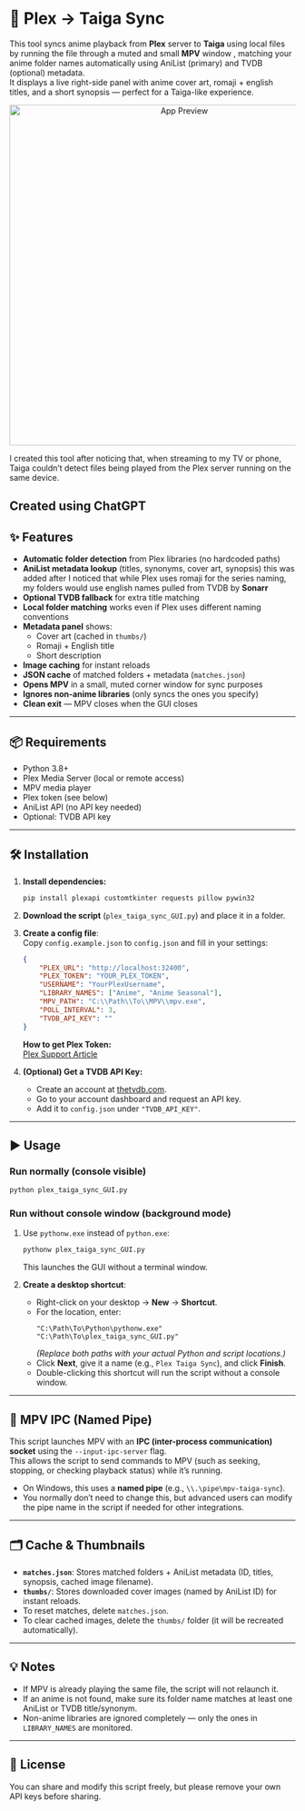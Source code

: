 # 📌 Plex → Taiga Sync 

This tool syncs anime playback from **Plex** server to **Taiga** using local files by running the file through a muted and small **MPV** window , matching your anime folder names automatically using AniList (primary) and TVDB (optional) metadata.  
It displays a live right-side panel with anime cover art, romaji + english titles, and a short synopsis — perfect for a Taiga-like experience.

<p align="center">
  <img src="https://i.imgur.com/2WQyyeV.jpeg" alt="App Preview" width="600">
</p>


I created this tool after noticing that, when streaming to my TV or phone, Taiga couldn’t detect files being played from the Plex server running on the same device.

Created using ChatGPT
---

## ✨ Features

- **Automatic folder detection** from Plex libraries (no hardcoded paths)  
- **AniList metadata lookup** (titles, synonyms, cover art, synopsis) this was added after I noticed that while Plex uses romaji for the series naming, my folders would use english names pulled from TVDB by **Sonarr**
- **Optional TVDB fallback** for extra title matching  
- **Local folder matching** works even if Plex uses different naming conventions  
- **Metadata panel** shows:
  - Cover art (cached in `thumbs/`)
  - Romaji + English title
  - Short description
- **Image caching** for instant reloads
- **JSON cache** of matched folders + metadata (`matches.json`)
- **Opens MPV** in a small, muted corner window for sync purposes  
- **Ignores non-anime libraries** (only syncs the ones you specify)  
- **Clean exit** — MPV closes when the GUI closes

---

## 📦 Requirements

- Python 3.8+
- Plex Media Server (local or remote access)
- MPV media player
- Plex token (see below)
- AniList API (no API key needed)
- Optional: TVDB API key

---

## 🛠 Installation

1. **Install dependencies:**
   ```bash
   pip install plexapi customtkinter requests pillow pywin32
   ```

2. **Download the script** (`plex_taiga_sync_GUI.py`) and place it in a folder.

3. **Create a config file**:  
   Copy `config.example.json` to `config.json` and fill in your settings:

   ```json
   {
       "PLEX_URL": "http://localhost:32400",
       "PLEX_TOKEN": "YOUR_PLEX_TOKEN",
       "USERNAME": "YourPlexUsername",
       "LIBRARY_NAMES": ["Anime", "Anime Seasonal"],
       "MPV_PATH": "C:\\Path\\To\\MPV\\mpv.exe",
       "POLL_INTERVAL": 3,
       "TVDB_API_KEY": ""
   }
   ```

   **How to get Plex Token:**  
   [Plex Support Article](https://support.plex.tv/articles/204059436-finding-an-authentication-token-x-plex-token/)

4. **(Optional) Get a TVDB API Key:**  
   - Create an account at [thetvdb.com](https://thetvdb.com/).  
   - Go to your account dashboard and request an API key.  
   - Add it to `config.json` under `"TVDB_API_KEY"`.

---

## ▶ Usage

### Run normally (console visible)
```bash
python plex_taiga_sync_GUI.py
```

### Run without console window (background mode)
1. Use `pythonw.exe` instead of `python.exe`:
   ```bash
   pythonw plex_taiga_sync_GUI.py
   ```
   This launches the GUI without a terminal window.

2. **Create a desktop shortcut**:
   - Right-click on your desktop → **New** → **Shortcut**.
   - For the location, enter:
     ```
     "C:\Path\To\Python\pythonw.exe" "C:\Path\To\plex_taiga_sync_GUI.py"
     ```
     *(Replace both paths with your actual Python and script locations.)*
   - Click **Next**, give it a name (e.g., `Plex Taiga Sync`), and click **Finish**.
   - Double-clicking this shortcut will run the script without a console window.

---

## 🔌 MPV IPC (Named Pipe)

This script launches MPV with an **IPC (inter-process communication) socket** using the `--input-ipc-server` flag.  
This allows the script to send commands to MPV (such as seeking, stopping, or checking playback status) while it’s running.  

- On Windows, this uses a **named pipe** (e.g., `\\.\pipe\mpv-taiga-sync`).  
- You normally don’t need to change this, but advanced users can modify the pipe name in the script if needed for other integrations.

---
## 🗂 Cache & Thumbnails

- **`matches.json`**: Stores matched folders + AniList metadata (ID, titles, synopsis, cached image filename).  
- **`thumbs/`**: Stores downloaded cover images (named by AniList ID) for instant reloads.  
- To reset matches, delete `matches.json`.  
- To clear cached images, delete the `thumbs/` folder (it will be recreated automatically).

---

## 💡 Notes
- If MPV is already playing the same file, the script will not relaunch it.  
- If an anime is not found, make sure its folder name matches at least one AniList or TVDB title/synonym.  
- Non-anime libraries are ignored completely — only the ones in `LIBRARY_NAMES` are monitored.

---

## 📜 License
You can share and modify this script freely, but please remove your own API keys before sharing.
